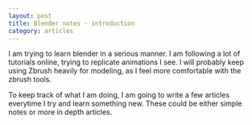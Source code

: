 ```yaml
---
layout: post
title: Blender notes - introduction
category: articles
---
```


I am trying to learn blender in a serious manner. I am following a lot of tutorials
online, trying to replicate animations I see. I will probably keep using Zbrush heavily
for modeling, as I feel more comfortable with the zbrush tools.

To keep track of what I am doing, I am going to write a few articles everytime I try
and learn something new. These could be either simple notes or more in depth articles.
